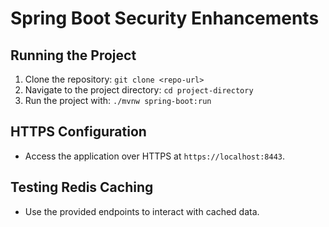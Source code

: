 # Spring Boot Security Enhancements

## Running the Project

1. Clone the repository: `git clone <repo-url>`
2. Navigate to the project directory: `cd project-directory`
3. Run the project with: `./mvnw spring-boot:run`

## HTTPS Configuration
- Access the application over HTTPS at `https://localhost:8443`.

## Testing Redis Caching
- Use the provided endpoints to interact with cached data.
